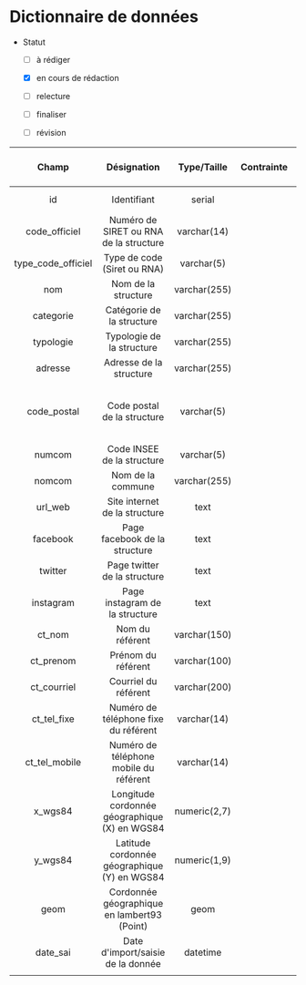 # Dictionnaire de données

* Statut
  - [ ] à rédiger
  - [x] en cours de rédaction
  - [ ] relecture
  - [ ] finaliser
  - [ ] révision
  

| Champ | Désignation | Type/Taille | Contrainte | Règle de calcul | Clé étrangère | Commentaire |
| :--: | :--: | :--: | :--: | :--: | :--: | :--: |
| id | Identifiant | serial |  | NOT NULL |  | Identifiant non signifiant |
| code_officiel | Numéro de SIRET ou RNA de la structure | varchar(14) |  |  |  |  |
| type_code_officiel | Type de code (Siret ou RNA) | varchar(5) |  |  |  |  |
| nom | Nom de la structure | varchar(255) |  |  |  |  |
| categorie | Catégorie de la structure | varchar(255) |  |  |  |  |
| typologie | Typologie de la structure | varchar(255) |  |  |  |  |
| adresse | Adresse de la structure | varchar(255) |  |  |  |  |
| code_postal | Code postal de la structure | varchar(5) |  |  |  | Issu de la table de correspondance code postaux - code INSEE |
| numcom | Code INSEE de la structure | varchar(5) |  |  |  | Issu de la table des communes |
| nomcom | Nom de la commune | varchar(255) |  |  |  | Issu de la table des communes |
| url_web | Site internet de la structure | text |  |  |  |  |
| facebook | Page facebook de la structure | text |  |  |  |  |
| twitter | Page twitter de la structure | text |  |  |  |  |
| instagram | Page instagram de la structure | text |  |  |  |  |
| ct_nom | Nom du référent | varchar(150) |  |  |  |  |
| ct_prenom | Prénom du référent | varchar(100) |  |  |  |  |
| ct_courriel | Courriel du référent | varchar(200) |  |  |  |  |
| ct_tel_fixe | Numéro de téléphone fixe du référent | varchar(14) |  |  |  |  |
| ct_tel_mobile | Numéro de téléphone mobile du référent | varchar(14) |  |  |  |  |
| x_wgs84 | Longitude cordonnée géographique (X) en WGS84 | numeric(2,7) |  |  |  |  |
| y_wgs84 | Latitude cordonnée géographique (Y) en WGS84 | numeric(1,9) |  |  |  |  |
| geom | Cordonnée géographique en lambert93 (Point) | geom |  |  |  |  |
| date_sai | Date d'import/saisie de la donnée | datetime |  | NOT NULL | now() |  |
|  |  |  |  |  |  |  |
